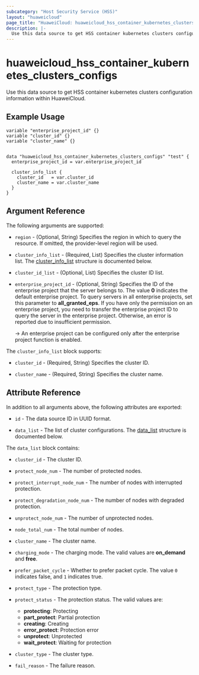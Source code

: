 ```yaml
---
subcategory: "Host Security Service (HSS)"
layout: "huaweicloud"
page_title: "HuaweiCloud: huaweicloud_hss_container_kubernetes_clusters_configs"
description: |-
  Use this data source to get HSS container kubernetes clusters configuration information within HuaweiCloud.
---
```


# huaweicloud_hss_container_kubernetes_clusters_configs

Use this data source to get HSS container kubernetes clusters configuration information within HuaweiCloud.

## Example Usage

```hcl
variable "enterprise_project_id" {}
variable "cluster_id" {}
variable "cluster_name" {}
  

data "huaweicloud_hss_container_kubernetes_clusters_configs" "test" {
  enterprise_project_id = var.enterprise_project_id

  cluster_info_list {
    cluster_id   = var.cluster_id
    cluster_name = var.cluster_name
  }
}
```

## Argument Reference

The following arguments are supported:

* `region` - (Optional, String) Specifies the region in which to query the resource.
  If omitted, the provider-level region will be used.

* `cluster_info_list` - (Required, List) Specifies the cluster information list.
  The [cluster_info_list](#cluster_info_list_struct) structure is documented below.

* `cluster_id_list` - (Optional, List) Specifies the cluster ID list.

* `enterprise_project_id` - (Optional, String) Specifies the ID of the enterprise project that the server belongs to.
  The value **0** indicates the default enterprise project. To query servers in all enterprise projects, set this
  parameter to **all_granted_eps**. If you have only the permission on an enterprise project, you need to transfer the
  enterprise project ID to query the server in the enterprise project. Otherwise, an error is reported due to insufficient
  permission.

  -> An enterprise project can be configured only after the enterprise project function is enabled.

<a name="cluster_info_list_struct"></a>
The `cluster_info_list` block supports:

* `cluster_id` - (Required, String) Specifies the cluster ID.

* `cluster_name` - (Required, String) Specifies the cluster name.

## Attribute Reference

In addition to all arguments above, the following attributes are exported:

* `id` - The data source ID in UUID format.

* `data_list` - The list of cluster configurations.
  The [data_list](#data_list_struct) structure is documented below.

<a name="data_list_struct"></a>
The `data_list` block contains:

* `cluster_id` - The cluster ID.

* `protect_node_num` - The number of protected nodes.

* `protect_interrupt_node_num` - The number of nodes with interrupted protection.

* `protect_degradation_node_num` - The number of nodes with degraded protection.

* `unprotect_node_num` - The number of unprotected nodes.

* `node_total_num` - The total number of nodes.

* `cluster_name` - The cluster name.

* `charging_mode` - The charging mode. The valid values are **on_demand** and **free**.

* `prefer_packet_cycle` - Whether to prefer packet cycle. The value `0` indicates false, and `1` indicates true.

* `protect_type` - The protection type.

* `protect_status` - The protection status. The valid values are:
  + **protecting**: Protecting
  + **part_protect**: Partial protection
  + **creating**: Creating
  + **error_protect**: Protection error
  + **unprotect**: Unprotected
  + **wait_protect**: Waiting for protection

* `cluster_type` - The cluster type.

* `fail_reason` - The failure reason.
